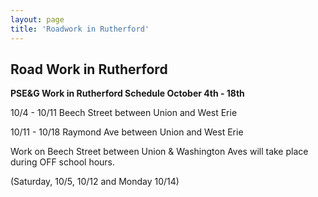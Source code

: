 ```yaml
---
layout: page
title: 'Roadwork in Rutherford'
---
```





## Road Work in Rutherford


**PSE&G Work in Rutherford Schedule October 4th - 18th**

10/4 - 10/11 	Beech Street between Union and West Erie

10/11 - 10/18 	Raymond Ave between Union and West Erie

Work on Beech Street between Union & Washington Aves will take place during OFF school hours.

(Saturday, 10/5, 10/12 and Monday 10/14)
